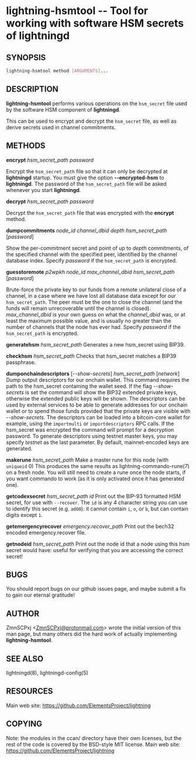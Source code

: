 lightning-hsmtool -- Tool for working with software HSM secrets of lightningd
=============================================================================

SYNOPSIS
--------

```bash
lightning-hsmtool method [ARGUMENTS]...
```

DESCRIPTION
-----------

**lightning-hsmtool** performs various operations on the `hsm_secret`
file used by the software HSM component of **lightningd**.

This can be used to encrypt and decrypt the `hsm_secret` file,
as well as derive secrets used in channel commitments.

METHODS
-------

**encrypt** *hsm\_secret\_path* *password*

  Encrypt the `hsm_secret_path` file so that it can only be decrypted at
**lightningd** startup.
You must give the option **--encrypted-hsm** to **lightningd**.
The password of the `hsm_secret_path` file will be asked whenever you
start **lightningd**.

**decrypt** *hsm\_secret\_path* *password*

  Decrypt the `hsm_secret_path` file that was encrypted with the **encrypt**
method.

**dumpcommitments** *node\_id* *channel\_dbid* *depth* *hsm\_secret\_path* \[*password*\]

  Show the per-commitment secret and point of up to *depth* commitments,
of the specified channel with the specified peer,
identified by the channel database index.
Specify *password* if the `hsm_secret_path` is encrypted.

**guesstoremote** *p2wpkh* *node\_id* *max\_channel\_dbid* *hsm\_secret\_path* \[*password*\]

  Brute-force the private key to our funds from a remote unilateral close
of a channel, in a case where we have lost all database data except for
our `hsm_secret_path`.
The peer must be the one to close the channel (and the funds will remain
unrecoverable until the channel is closed).
*max\_channel\_dbid* is your own guess on what the *channel\_dbid* was,
or at least the maximum possible value,
and is usually no greater than the number of channels that the node has
ever had.
Specify *password* if the `hsm_secret_path` is encrypted.

**generatehsm** *hsm\_secret\_path*
  Generates a new hsm\_secret using BIP39.

**checkhsm** *hsm\_secret\_path*
  Checks that hsm\_secret matches a BIP39 passphrase.

**dumponchaindescriptors** \[*--show-secrets*\] *hsm\_secret\_path* \[*network*\]
  Dump output descriptors for our onchain wallet.
This command requires the path to the hsm\_secret containing the wallet seed.
If the flag *--show-secrets* is set the command will show the BIP32 extended private
keys, otherwise the extended public keys will be shown.
The descriptors can be used by external services to be able to generate
addresses for our onchain wallet or to spend those funds
provided that the private keys are visible with *--show-secrets*.
The descriptors can be loaded into a bitcoin-core wallet for example,
using the `importmulti` or `importdescriptors` RPC calls.
If the hsm\_secret was encrypted the command will prompt for a decryption
password.
To generate descriptors using testnet master keys, you may specify *testnet* as
the last parameter. By default, mainnet-encoded keys are generated.

**makerune** *hsm\_secret\_path*
  Make a master rune for this node (with `uniqueid` 0)
This produces the same results as lightning-commando-rune(7) on a fresh node.
You will still need to create a rune once the node starts, if you want commando to work (as it is only activated once it has generated one).

**getcodexsecret** *hsm\_secret\_path* *id*
  Print out the BIP-93 formatted HSM secret, for use with `--recover`.  The `id` is any 4 character string you can use to identify this secret (e.g. `ad00`): it cannot contain `i`, `o`, or `b`, but can contain digits except `1`.

**getemergencyrecover** *emergency.recover\_path*
  Print out the bech32 encoded emergency.recover file.

**getnodeid** *hsm\_secret\_path*
  Print out the node id that a node using this hsm secret would have: useful for verifying that you are accessing the correct secret!

BUGS
----

You should report bugs on our github issues page, and maybe submit a fix
to gain our eternal gratitude!

AUTHOR
------

ZmnSCPxj <<ZmnSCPxj@protonmail.com>> wrote the initial version of
this man page, but many others did the hard work of actually implementing
**lightning-hsmtool**.

SEE ALSO
--------

lightningd(8), lightningd-config(5)

RESOURCES
---------

Main web site: <https://github.com/ElementsProject/lightning>

COPYING
-------

Note: the modules in the ccan/ directory have their own licenses, but
the rest of the code is covered by the BSD-style MIT license.
Main web site: <https://github.com/ElementsProject/lightning>

